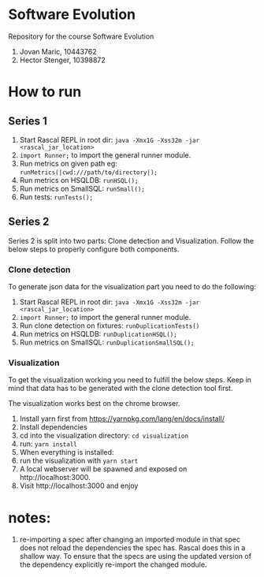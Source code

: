 # Software Evolution
Repository for the course Software Evolution

1. Jovan Maric, 10443762
2. Hector Stenger, 10398872

# How to run

## Series 1

1. Start Rascal REPL in root dir: `java -Xmx1G -Xss32m -jar <rascal_jar_location>`
2. `import Runner;` to import the general runner module.
  1. Run metrics on given path eg: `runMetrics(|cwd:///path/to/directory|);`
  2. Run metrics on HSQLDB: `runHSQL();`
  3. Run metrics on SmallSQL: `runSmall();`
  4. Run tests: `runTests();`

## Series 2
Series 2 is split into two parts: Clone detection and Visualization. Follow the
below steps to properly configure both components.

### Clone detection
To generate json data for the visualization part you need to do the following:
1. Start Rascal REPL in root dir: `java -Xmx1G -Xss32m -jar <rascal_jar_location>`
2. `import Runner;` to import the general runner module.
  1. Run clone detection on fixtures: `runDuplicationTests()`
  2. Run metrics on HSQLDB: `runDuplicationHSQL();`
  3. Run metrics on SmallSQL: `runDuplicationSmallSQL();`

### Visualization
To get the visualization working you need to fulfill the below steps. Keep in
mind that data has to be generated with the clone detection tool first.

The visualization works best on the chrome browser.

1. Install yarn first from https://yarnpkg.com/lang/en/docs/install/
2. Install dependencies
  1. cd into the visualization directory: `cd visualization`
  2. run: `yarn install`
3. When everything is installed:
  1. run the visualization with `yarn start`
  2. A local webserver will be spawned and exposed on http://localhost:3000.
  3. Visit http://localhost:3000 and enjoy

# notes:
1. re-importing a spec after changing an imported module in that spec does not
   reload the dependencies the spec has. Rascal does this in a shallow way. To
   ensure that the specs are using the updated version of the dependency
   explicitly re-import the changed module.
